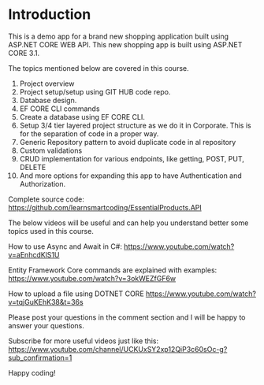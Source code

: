 # Introduction 
This is a demo app for a brand new shopping application built using ASP.NET CORE WEB API. This new shopping app is built using ASP.NET CORE 3.1. 

The topics mentioned below are covered in this course. 

1. Project overview
2. Project setup/setup using GIT HUB code repo.
3. Database design.
4. EF CORE CLI commands
5. Create a database using EF CORE CLI.
6. Setup 3/4 tier layered project structure as we do it in Corporate. This is for the separation of code in a proper way.
7. Generic Repository pattern to avoid duplicate code in al repository
8. Custom validations
9. CRUD implementation for various endpoints, like getting, POST, PUT, DELETE
10. And more options for expanding this app to have Authentication and Authorization.

Complete source code: 
https://github.com/learnsmartcoding/EssentialProducts.API

The below videos will be useful and can help you understand better some topics used in this course.

How to use Async and Await in C#: 
https://www.youtube.com/watch?v=aEnhcdKlS1U

Entity Framework Core commands are explained with examples:
https://www.youtube.com/watch?v=3okWEZfGF6w

How to upload a file using DOTNET CORE
https://www.youtube.com/watch?v=tqjGuKEhK38&t=36s

Please post your questions in the comment section and I will be happy to answer your questions.

Subscribe for more useful videos just like this: https://www.youtube.com/channel/UCKUxSY2xp12QiP3c60sOc-g?sub_confirmation=1

Happy coding!